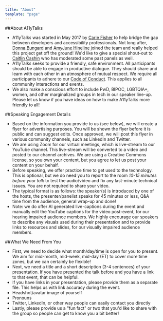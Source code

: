 ```yaml
---
title: "About"
template: "page"
---
```


##About A11yTalks
- A11yTalks was started in May 2017 by <a target="_blank" href="https://twitter.com/cariefisher">Carie Fisher</a> to help bridge the gap between developers and accessibility professionals. Not long after, <a target="_blank" href="https://twitter.com/dbungard">Donna Bungard</a> and <a target="_blank" href="https://twitter.com/volkswagenchick">AmyJune Hineline</a> joined the team and really helped this project get off the ground! We'd like to give a special shout-out to <a target="_blank" href="https://twitter.com/caitlinthefirst">Caitlin Cashin</a> who has moderated some past panels as well.
- A11yTalks seeks to provide a friendly, safe environment. All participants should be able to engage in productive dialogue. They should share and learn with each other in an atmosphere of mutual respect. We require all participants to adhere to our <a href="/pages/conduct">Code of Conduct</a>. This applies to all community interactions and events.
- We also make a conscious effort to include PwD, BIPOC, LGBTQIA+, women, and other marginalized groups in tech in our speaker line-up. Please let us know if you have ideas on how to make A11yTalks more friendly to all!

##Speaking Engagement Details
- Based on the information you provide to us (see below), we will create a flyer for advertising purposes. You will be shown the flyer before it is public and can suggest edits. Once approved, we will post this flyer in various community channels, such as LinkedIn and Twitter.
- We are using Zoom for our virtual meetings, which is live-stream to our YouTube channel. This live-stream will be converted to a video and posted to our channel archives. We are using a Creative Commons license, so you own your content, but you agree to let us post your content on your behalf.
- Before speaking, we offer practice time to get used to the technology. This is optional, but we do need you to report to the room *10-15 minutes before your talk* to test the audio/video and fix any last-minute technical issues. You are not required to share your video.
- The typical format is as follows: the speaker(s) is introduced by one of the hosts, the presenter/panelist speaks for 45 minutes or less, Q&A time from the audience, general wrap-up and done!
- Note: we do offer AI generated live-captions during the event and manually edit the YouTube captions for the video post-event, for our hearing impaired audience members. We highly encourage our speakers to describe any visuals used during their presentation and to provide links to resources and slides, for our visually impaired audience members.
 
##What We Need From You
- First, we need to decide what month/day/time is open for you to present. We aim for mid-month, mid-week, mid-day (ET) to cover more time zones, but we can certainly be flexible!
- Next, we need a title and a short description (3-4 sentences) of your presentation. If you have presented the talk before and you have a link to that event, that can be helpful.
- If you have links in your presentation, please provide them as a separate file. This helps us with link accuracy during the event.
- Headshot/avatar image of yourself
- Pronouns
- Twitter, LinkedIn, or other way people can easily contact you directly
- Lastly, please provide us a "fun fact" or two that you'd like to share with the group so people can get to know you a bit better!
